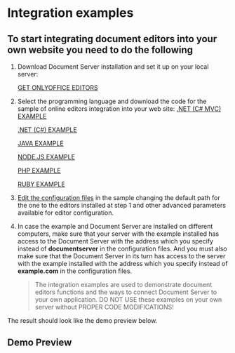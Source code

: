 # Integration examples

## To start integrating document editors into your own website you need to do the following

1. Download Document Server installation and set it up on your local server:

    [GET ONLYOFFICE EDITORS](https://www.onlyoffice.com/developer-edition-request.aspx?from=api.onlyoffice.com)

2. Select the programming language and download the code for the sample of online editors integration into your web site:
    [.NET (C# MVC) EXAMPLE](https://api.onlyoffice.com/app_data/editor/.Net%20(C%23%20MVC)%20Example.zip)

    [.NET (C#) EXAMPLE](https://api.onlyoffice.com/app_data/editor/.Net%20(C%23)%20Example.zip)

    [JAVA EXAMPLE](https://api.onlyoffice.com/app_data/editor/Java%20Example.zip)

    [NODE.JS EXAMPLE](https://api.onlyoffice.com/app_data/editor/Node.js%20Example.zip)

    [PHP EXAMPLE](https://api.onlyoffice.com/app_data/editor/PHP%20Example.zip)

    [RUBY EXAMPLE](https://api.onlyoffice.com/app_data/editor/Ruby%20Example.zip)

3. [Edit the configuration files](https://api.onlyoffice.com/editors/advanced) in the sample changing the default path for the one to the editors installed at step 1 and other advanced parameters available for editor configuration.

4. In case the example and Document Server are installed on different computers, make sure that your server with the example installed has access to the Document Server with the address which you specify instead of **documentserver** in the configuration files. And you must also make sure that the Document Server in its turn has access to the server with the example installed with the address which you specify instead of **example.com** in the configuration files.

    > The integration examples are used to demonstrate document editors functions and the ways to connect Document Server to your own application. DO NOT USE these examples on your own server without PROPER CODE MODIFICATIONS!

The result should look like the demo preview below.

## Demo Preview
